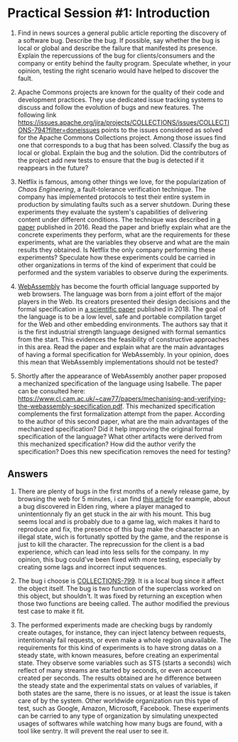 # Practical Session #1: Introduction

1. Find in news sources a general public article reporting the discovery of a software bug. Describe the bug. If possible, say whether the bug is local or global and describe the failure that manifested its presence. Explain the repercussions of the bug for clients/consumers and the company or entity behind the faulty program. Speculate whether, in your opinion, testing the right scenario would have helped to discover the fault.

2. Apache Commons projects are known for the quality of their code and development practices. They use dedicated issue tracking systems to discuss and follow the evolution of bugs and new features. The following link https://issues.apache.org/jira/projects/COLLECTIONS/issues/COLLECTIONS-794?filter=doneissues points to the issues considered as solved for the Apache Commons Collections project. Among those issues find one that corresponds to a bug that has been solved. Classify the bug as local or global. Explain the bug and the solution. Did the contributors of the project add new tests to ensure that the bug is detected if it reappears in the future?

3. Netflix is famous, among other things we love, for the popularization of *Chaos Engineering*, a fault-tolerance verification technique. The company has implemented protocols to test their entire system in production by simulating faults such as a server shutdown. During these experiments they evaluate the system's capabilities of delivering content under different conditions. The technique was described in [a paper](https://arxiv.org/ftp/arxiv/papers/1702/1702.05843.pdf) published in 2016. Read the paper and briefly explain what are the concrete experiments they perform, what are the requirements for these experiments, what are the variables they observe and what are the main results they obtained. Is Netflix the only company performing these experiments? Speculate how these experiments could be carried in other organizations in terms of the kind of experiment that could be performed and the system variables to observe during the experiments.

4. [WebAssembly](https://webassembly.org/) has become the fourth official language supported by web browsers. The language was born from a joint effort of the major players in the Web. Its creators presented their design decisions and the formal specification in [a scientific paper](https://people.mpi-sws.org/~rossberg/papers/Haas,%20Rossberg,%20Schuff,%20Titzer,%20Gohman,%20Wagner,%20Zakai,%20Bastien,%20Holman%20-%20Bringing%20the%20Web%20up%20to%20Speed%20with%20WebAssembly.pdf) published in 2018. The goal of the language is to be a low level, safe and portable compilation target for the Web and other embedding environments. The authors say that it is the first industrial strength language designed with formal semantics from the start. This evidences the feasibility of constructive approaches in this area. Read the paper and explain what are the main advantages of having a formal specification for WebAssembly. In your opinion, does this mean that WebAssembly implementations should not be tested? 

5.  Shortly after the appearance of WebAssembly another paper proposed a mechanized specification of the language using Isabelle. The paper can be consulted here: https://www.cl.cam.ac.uk/~caw77/papers/mechanising-and-verifying-the-webassembly-specification.pdf. This mechanized specification complements the first formalization attempt from the paper. According to the author of this second paper, what are the main advantages of the mechanized specification? Did it help improving the original formal specification of the language? What other artifacts were derived from this mechanized specification? How did the author verify the specification? Does this new specification removes the need for testing?

## Answers

1. There are plenty of bugs in the first months of a newly release game, by browsing the web for 5 minutes, i can find [this article](https://gamerant.com/elden-ring-floating-invisible-horse-bug-video-clip/) for example, about a bug discovered in Elden ring, where a player managed to unintentionnaly fly an get stuck in the air with his mount. This bug seems local and is probably due to a game lag, wich makes it hard to reproduce and fix, the presence of this bug make the character in an illegal state, wich is fortunatly spotted by the game, and the response is just to kill the character.
The reprecussion for the client is a bad experience, which can lead into less sells for the company.
In my opinion, this bug could've been fixed with more testing, especially by creating some lags and incorrect input sequences.

2. The bug i choose is [COLLECTIONS-799](https://issues.apache.org/jira/projects/COLLECTIONS/issues/COLLECTIONS-799?filter=doneissues). It is a local bug since it affect the object itself.
The bug is two function of the superclass worked on this object, but shouldn't. It was fixed by returning an exception when those two functions are beeing called.
The author modified the previous test case to make it fit.

3. The performed experiments made are checking bugs by randomly create outages, for instance, they can inject latency between requests, intentionnaly fail requests, or even make a whole region unavailable.
The requirements for this kind of experiments is to have strong datas on a steady state, with known measures, before creating an experimental state.
They observe some variables such as STS (starts a seconds) wich reflect of many streams are started by seconds, or even acceount created per seconds.
The results obtained are he difference between the steady state and the experimental stats on values of variables, if both states are the same, there is no issues, or at least the issue is taken care of by the system.
Other worldwide organization run this type of test, such as Google, Amazon, Microsoft, Facebook.
These experiments can be carried to any type of organization by simulating unexpected usages of softwares while watching how many bugs are found, with a tool like sentry. It will prevent the real user to see it.

